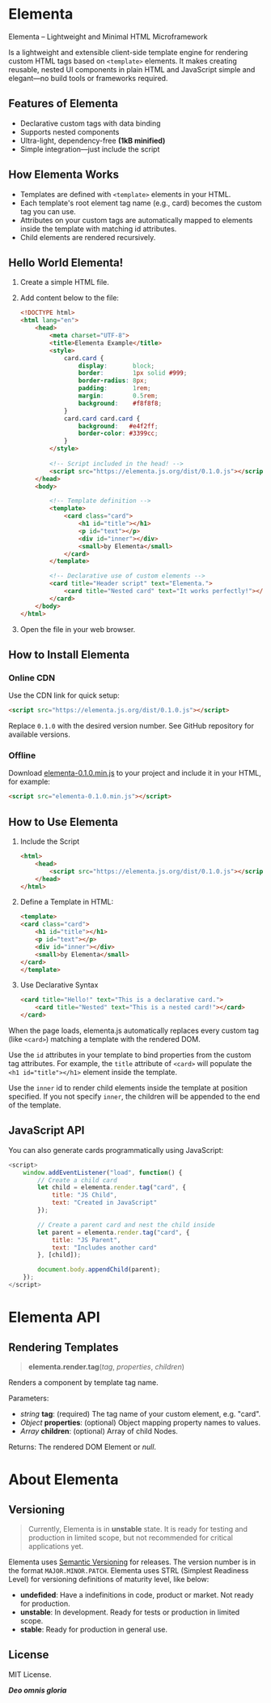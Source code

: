 # Elementa

Elementa – Lightweight and Minimal HTML Microframework

Is a lightweight and extensible client-side template engine for rendering custom HTML tags based on `<template>` elements.
It makes creating reusable, nested UI components in plain HTML and JavaScript simple and elegant—no build tools or frameworks required.

## Features of Elementa

- Declarative custom tags with data binding
- Supports nested components
- Ultra-light, dependency-free **(1kB minified)**
- Simple integration—just include the script

## How Elementa Works

- Templates are defined with `<template>` elements in your HTML.
- Each template's root element tag name (e.g., card) becomes the custom tag you can use.
- Attributes on your custom tags are automatically mapped to elements inside the template with matching id attributes.
- Child elements are rendered recursively.

## Hello World Elementa!

1. Create a simple HTML file.

2. Add content below to the file:

    ```html
    <!DOCTYPE html>
    <html lang="en">
        <head>
            <meta charset="UTF-8">
            <title>Elementa Example</title>
            <style>
                card.card {
                    display:       block;
                    border:        1px solid #999;
                    border-radius: 8px;
                    padding:       1rem;
                    margin:        0.5rem;
                    background:    #f8f8f8;
                }
                card.card card.card {
                    background:   #e4f2ff;
                    border-color: #3399cc;
                }
            </style>
            
            <!-- Script included in the head! -->
            <script src="https://elementa.js.org/dist/0.1.0.js"></script>
        </head>
        <body>

            <!-- Template definition -->
            <template>
                <card class="card">
                    <h1 id="title"></h1>
                    <p id="text"></p>
                    <div id="inner"></div>
                    <small>by Elementa</small>
                </card>
            </template>

            <!-- Declarative use of custom elements -->
            <card title="Header script" text="Elementa.">
                <card title="Nested card" text="It works perfectly!"></card>
            </card>
        </body>
    </html>
    ```

3. Open the file in your web browser.

## How to Install Elementa

### Online CDN

Use the CDN link for quick setup:

```html
<script src="https://elementa.js.org/dist/0.1.0.js"></script>
```

Replace `0.1.0` with the desired version number. See GitHub repository for available versions.

### Offline

Download [elementa-0.1.0.min.js](dist/elementa-0.1.0.min.js) to your project and include it in your HTML, for example:

```html
<script src="elementa-0.1.0.min.js"></script>
```

## How to Use Elementa

1. Include the Script

    ```html
    <html>
        <head>
            <script src="https://elementa.js.org/dist/0.1.0.js"></script>
        </head>
    </html>
    ```

2. Define a Template in HTML:

    ```html
    <template>
    <card class="card">
        <h1 id="title"></h1>
        <p id="text"></p>
        <div id="inner"></div>
        <small>by Elementa</small>
    </card>
    </template>
    ```

3. Use Declarative Syntax

    ```html
    <card title="Hello!" text="This is a declarative card.">
        <card title="Nested" text="This is a nested card!"></card>
    </card>
    ```

When the page loads, elementa.js automatically replaces every custom tag (like `<card>`) matching a template with the rendered DOM.

Use the `id` attributes in your template to bind properties from the custom tag attributes. For example, the `title` attribute of `<card>` will populate the `<h1 id="title"></h1>` element inside the template.

Use the `inner` id to render child elements inside the template at position specified. If you not specify `inner`, the children will be appended to the end of the template.

## JavaScript API

You can also generate cards programmatically using JavaScript:

```javascript
<script>
    window.addEventListener("load", function() {
        // Create a child card
        let child = elementa.render.tag("card", {
            title: "JS Child",
            text: "Created in JavaScript"
        });

        // Create a parent card and nest the child inside
        let parent = elementa.render.tag("card", {
            title: "JS Parent",
            text: "Includes another card"
        }, [child]);

        document.body.appendChild(parent);
    });
</script>
```

# Elementa API

## Rendering Templates

> **elementa.render.tag**(*tag*, *properties*, *children*)

Renders a component by template tag name.

Parameters:

- *string* **tag**: (required) The tag name of your custom element, e.g. "card".
- *Object* **properties**: (optional) Object mapping property names to values.
- *Array*  **children**: (optional) Array of child Nodes.

Returns: The rendered DOM Element or *null*.

# About Elementa

## Versioning

> Currently, Elementa is in **unstable** state. It is ready for testing and production in limited scope, but not recommended for critical applications yet.

Elementa uses [Semantic Versioning](https://semver.org/) for releases. The version number is in the format `MAJOR.MINOR.PATCH`. Elementa uses STRL (Simplest Readiness Level) for versioning definitions of maturity level, like below:

- **undefided**: Have a indefinitions in code, product or market. Not ready for production.
- **unstable**: In development. Ready for tests or production in limited scope.
- **stable**: Ready for production in general use.

## License

MIT License.

***Deo omnis gloria***